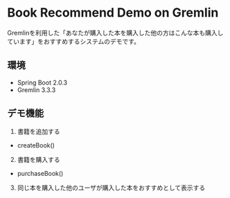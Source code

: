 # Book Recommend Demo on Gremlin

Gremlinを利用した「あなたが購入した本を購入した他の方はこんな本も購入しています」をおすすめするシステムのデモです。

## 環境

- Spring Boot 2.0.3
- Gremlin 3.3.3

## デモ機能

1. 書籍を追加する
  - createBook()
2. 書籍を購入する
  - purchaseBook()
3. 同じ本を購入した他のユーザが購入した本をおすすめとして表示する
